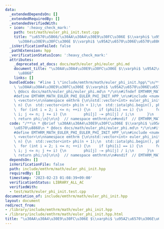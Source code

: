 ```yaml
---
data:
  _extendedDependsOn: []
  _extendedRequiredBy: []
  _extendedVerifiedWith:
  - icon: ':heavy_check_mark:'
    path: test/math/euler_phi_init.test.cpp
    title: "\u6570\u5B66/\u30AA\u30A4\u30E9\u30FC\u306E $\\varphi$ \u95A2\u6570/\u30AA\
      \u30A4\u30E9\u30FC\u306E $\\varphi$ \u95A2\u6570\u306E\u6570\u8868"
  _isVerificationFailed: false
  _pathExtension: hpp
  _verificationStatusIcon: ':heavy_check_mark:'
  attributes:
    _deprecated_at_docs: docs/math/euler_phi/euler_phi.md
    document_title: "\u30AA\u30A4\u30E9\u30FC\u306E $\\varphi$ \u95A2\u6570\u306E\u6570\
      \u8868"
    links: []
  bundledCode: "#line 1 \"include/emthrm/math/euler_phi_init.hpp\"\n/**\n * @brief\
    \ \u30AA\u30A4\u30E9\u30FC\u306E $\\varphi$ \u95A2\u6570\u306E\u6570\u8868\n *\
    \ @docs docs/math/euler_phi/euler_phi.md\n */\n\n#ifndef EMTHRM_MATH_EULER_PHI_EULER_PHI_INIT_HPP_\n\
    #define EMTHRM_MATH_EULER_PHI_EULER_PHI_INIT_HPP_\n\n#include <numeric>\n#include\
    \ <vector>\n\nnamespace emthrm {\n\nstd::vector<int> euler_phi_init(const int\
    \ n) {\n  std::vector<int> phi(n + 1);\n  std::iota(phi.begin(), phi.end(), 0);\n\
    \  for (int i = 2; i <= n; ++i) {\n    if (phi[i] == i) {\n      for (int j =\
    \ i; j <= n; j += i) {\n        phi[j] -= phi[j] / i;\n      }\n    }\n  }\n \
    \ return phi;\n}\n\n}  // namespace emthrm\n\n#endif  // EMTHRM_MATH_EULER_PHI_EULER_PHI_INIT_HPP_\n"
  code: "/**\n * @brief \u30AA\u30A4\u30E9\u30FC\u306E $\\varphi$ \u95A2\u6570\u306E\
    \u6570\u8868\n * @docs docs/math/euler_phi/euler_phi.md\n */\n\n#ifndef EMTHRM_MATH_EULER_PHI_EULER_PHI_INIT_HPP_\n\
    #define EMTHRM_MATH_EULER_PHI_EULER_PHI_INIT_HPP_\n\n#include <numeric>\n#include\
    \ <vector>\n\nnamespace emthrm {\n\nstd::vector<int> euler_phi_init(const int\
    \ n) {\n  std::vector<int> phi(n + 1);\n  std::iota(phi.begin(), phi.end(), 0);\n\
    \  for (int i = 2; i <= n; ++i) {\n    if (phi[i] == i) {\n      for (int j =\
    \ i; j <= n; j += i) {\n        phi[j] -= phi[j] / i;\n      }\n    }\n  }\n \
    \ return phi;\n}\n\n}  // namespace emthrm\n\n#endif  // EMTHRM_MATH_EULER_PHI_EULER_PHI_INIT_HPP_\n"
  dependsOn: []
  isVerificationFile: false
  path: include/emthrm/math/euler_phi_init.hpp
  requiredBy: []
  timestamp: '2023-02-23 01:08:39+09:00'
  verificationStatus: LIBRARY_ALL_AC
  verifiedWith:
  - test/math/euler_phi_init.test.cpp
documentation_of: include/emthrm/math/euler_phi_init.hpp
layout: document
redirect_from:
- /library/include/emthrm/math/euler_phi_init.hpp
- /library/include/emthrm/math/euler_phi_init.hpp.html
title: "\u30AA\u30A4\u30E9\u30FC\u306E $\\varphi$ \u95A2\u6570\u306E\u6570\u8868"
---
```

